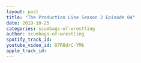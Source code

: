 ```yaml
---
layout: post
title: "The Production Line Season 2 Episode 04"
date: 2019-10-25
categories: scumbags-of-wrestling
author: scumbags-of-wrestling
spotify_track_id: 
youtube_video_id: U7R8drC-YMk
apple_track_id: 
---
```

